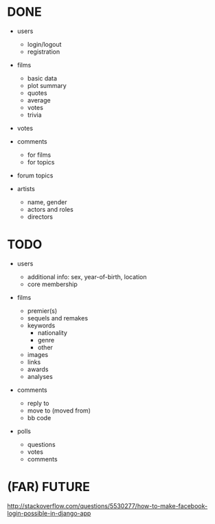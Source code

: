 # DONE

- users
    - login/logout
    - registration

- films
    - basic data
    - plot summary
    - quotes
    - average
    - votes
    - trivia

- votes

- comments
    - for films
    - for topics

- forum topics

- artists
    - name, gender
    - actors and roles
    - directors


# TODO

- users
    - additional info: sex, year-of-birth, location
    - core membership

- films
    - premier(s)
    - sequels and remakes
    - keywords
        - nationality
        - genre
        - other
    - images
    - links
    - awards
    - analyses

- comments
    - reply to
    - move to (moved from)
    - bb code

- polls
    - questions
    - votes
    - comments


# (FAR) FUTURE

http://stackoverflow.com/questions/5530277/how-to-make-facebook-login-possible-in-django-app
